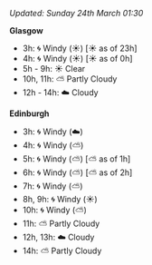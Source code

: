*Updated: Sunday 24th March 01:30*

**Glasgow**

* 3h: :cyclone: Windy (:sunny:) [:sunny: as of 23h]
* 4h: :cyclone: Windy (:sunny:) [:sunny: as of 0h]
* 5h - 9h: :sunny: Clear
* 10h, 11h: :partly_sunny: Partly Cloudy
* 12h - 14h: :cloud: Cloudy

**Edinburgh**

* 3h: :cyclone: Windy (:cloud:)
* 4h: :cyclone: Windy (:partly_sunny:)
* 5h: :cyclone: Windy (:partly_sunny:) [:partly_sunny: as of 1h]
* 6h: :cyclone: Windy (:partly_sunny:) [:partly_sunny: as of 2h]
* 7h: :cyclone: Windy (:partly_sunny:)
* 8h, 9h: :cyclone: Windy (:sunny:)
* 10h: :cyclone: Windy (:partly_sunny:)
* 11h: :partly_sunny: Partly Cloudy
* 12h, 13h: :cloud: Cloudy
* 14h: :partly_sunny: Partly Cloudy
